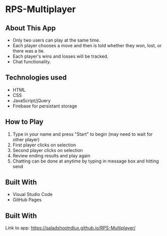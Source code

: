 # RPS-Multiplayer

## About This App
* Only two users can play at the same time.
* Each player chooses a move and then is told whether they won, lost, or there was a tie.
* Each player's wins and losses will be tracked.
* Chat functionality.

## Technologies used
- HTML
- CSS
- JavaScript/jQuery
- Firebase for persistant storage

## How to Play

1. Type in your name and press "Start" to begin (may need to wait for other player)
2. First player clicks on selection
3. Second player clicks on selection
4. Review ending results and play again
5. Chatting can be done at anytime by typing in message box and hitting send

## Built With

* Visual Studio Code
* GitHub Pages

## Built With
Link to app: https://saladshootrdlux.github.io/RPS-Multiplayer/
